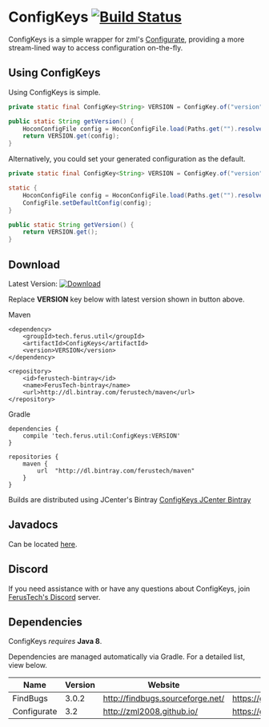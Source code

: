 # ConfigKeys [![Build Status](https://travis-ci.org/FerusTech/ConfigKeys.svg?branch=master)](https://travis-ci.org/FerusTech/ConfigKeys)
ConfigKeys is a simple wrapper for zml's [Configurate](https://github.com/zml2008/configurate), providing a more stream-lined way to access configuration on-the-fly.

## Using ConfigKeys
Using ConfigKeys is simple.

```java
private static final ConfigKey<String> VERSION = ConfigKey.of("version");

public static String getVersion() {
    HoconConfigFile config = HoconConfigFile.load(Paths.get("").resolve("config.conf"));
    return VERSION.get(config);
}
```

Alternatively, you could set your generated configuration as the default.

```java
private static final ConfigKey<String> VERSION = ConfigKey.of("version");

static {
    HoconConfigFile config = HoconConfigFile.load(Paths.get("").resolve("config.conf"));
    ConfigFile.setDefaultConfig(config);
}

public static String getVersion() {
    return VERSION.get();
}
```

## Download
Latest Version: [![Download](https://api.bintray.com/packages/ferustech/maven/ConfigKeys/images/download.svg)](https://bintray.com/ferustech/maven/ConfigKeys/_latestVersion)

Replace **VERSION** key below with latest version shown in button above.

Maven
```
<dependency>
    <groupId>tech.ferus.util</groupId>
    <artifactId>ConfigKeys</artifactId>
    <version>VERSION</version>
</dependency>

<repository>
    <id>ferustech-bintray</id>
    <name>FerusTech-bintray</name>
    <url>http://dl.bintray.com/ferustech/maven</url>
</repository>
```

Gradle
```
dependencies {
    compile 'tech.ferus.util:ConfigKeys:VERSION'
}

repositories {
    maven {
        url  "http://dl.bintray.com/ferustech/maven" 
    }
}
```

Builds are distributed using JCenter's Bintray [ConfigKeys JCenter Bintray](https://bintray.com/ferustech/maven/configkeys/)

## Javadocs
Can be located [here](https://ferustech.github.io/ConfigKeys/).

## Discord

If you need assistance with or have any questions about ConfigKeys, join [FerusTech's Discord](https://discord.gg/wKapeAk) server.

## Dependencies
ConfigKeys _requires_ **Java 8**.

Dependencies are managed automatically via Gradle. For a detailed list, view below.

| Name | Version | Website | Repository |
| ---- | ------- | ------- | ---------- |
| FindBugs | 3.0.2 | http://findbugs.sourceforge.net/ | https://github.com/findbugsproject/findbugs |
| Configurate | 3.2 | http://zml2008.github.io/ | https://github.com/zml2008/configurate |